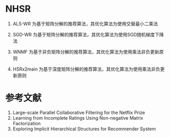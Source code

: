 # NHSR

1. ALS-WR 为基于矩阵分解的推荐算法，其优化算法为使用交替最小二乘法

2. SGD-WR 为基于矩阵分解的推荐算法，其优化算法为使用SGD随机梯度下降法

3. WNMF 为基于非负矩阵分解的推荐算法，其优化算法为使用乘法非负更新原则

4. HSRx2main 为基于深度矩阵分解的推荐算法，其优化算法为使用乘法非负更新原则

# 参考文献

1. Large-scale Parallel Collaborative Filtering for the Netflix Prize
3. Learning from Incomplete Ratings Using Non-negative Matrix Factorization
4. Exploring Implicit Hierarchical Structures for Recommender System


